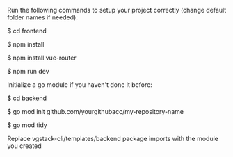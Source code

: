 Run the following commands to setup your project correctly (change default folder names if needed):

$ cd frontend

$ npm install

$ npm install vue-router

$ npm run dev

Initialize a go module if you haven't done it before:

$ cd backend

$ go mod init github.com/yourgithubacc/my-repository-name  

$ go mod tidy

Replace vgstack-cli/templates/backend package imports with the module you created